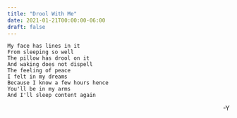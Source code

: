 ```yaml
---
title: "Drool With Me"
date: 2021-01-21T00:00:00-06:00
draft: false
---
```


    My face has lines in it
    From sleeping so well
    The pillow has drool on it
    And waking does not dispell
    The feeling of peace
    I felt in my dreams
    Because I know a few hours hence
    You'll be in my arms
    And I'll sleep content again

<div style="text-align: right">-Y</div>
